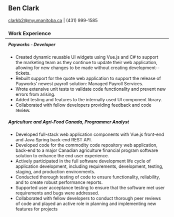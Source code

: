 ## Ben Clark 
clarkb2@myumanitoba.ca | (431) 999-1585

### Work Experience
<hr style="margin: -10px">

##### Payworks - Developer
- Created dynamic reusable UI widgets using Vue.js and C# to support the marketing team as they continue to update their web application, allowing for new changes to be made without creating development-- tickets.
- Rebuilt support for the quote web application to support the release of Payworks’ newest payroll solution: Managed Payroll Services.
- Wrote extensive unit tests to validate code functionality and prevent new errors from arising.
- Added testing and features to the internally used UI component library.
- Collaborated with fellow developers providing feedback and code review.

#####  Agriculture and Agri-Food Canada, Programmer Analyst
- Developed full-stack web application components with Vue.js front-end and Java Spring back-end REST API.
- Developed code for the commodity code repository web application, back-end to a major Canadian agriculture financial program software solution to enhance the end user experience. 
- Actively participated in the full software development life cycle of application development, including requirements, development, testing,  staging, and production environments. 
- Conducted thorough testing of code to ensure functionality, reliability, and to create robust performance reports. 
- Supported user acceptance testing to ensure that the software met user requirements and bugs were addressed. 
- Collaborated with fellow developers to conduct thorough peer reviews of code and played an active role in planning and implementing new features for projects 
<br>
